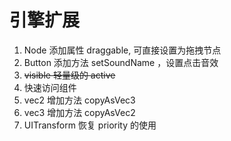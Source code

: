 
# 引擎扩展

1. Node 添加属性 draggable, 可直接设置为拖拽节点
2. Button 添加方法 setSoundName ，设置点击音效
3. ~~visible 轻量级的 active~~
4. 快速访问组件
5. vec2 增加方法 copyAsVec3
6. vec3 增加方法 copyAsVec2
7. UITransform 恢复 priority 的使用
